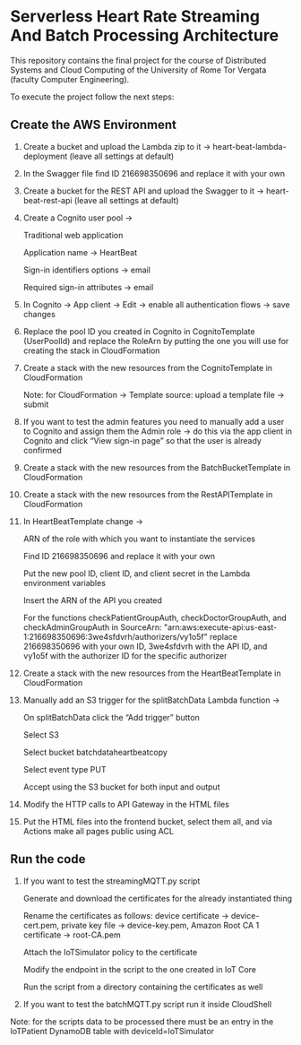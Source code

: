 # Serverless Heart Rate Streaming And Batch Processing Architecture
This repository contains the final project for the course of Distributed Systems and Cloud Computing of the University of Rome Tor Vergata (faculty Computer Engineering).

To execute the project follow the next steps:

## Create the AWS Environment
1. Create a bucket and upload the Lambda zip to it -> heart-beat-lambda-deployment (leave all settings at default)

2. In the Swagger file find ID 216698350696 and replace it with your own

3. Create a bucket for the REST API and upload the Swagger to it -> heart-beat-rest-api (leave all settings at default)

4. Create a Cognito user pool ->

    Traditional web application

    Application name -> HeartBeat

    Sign-in identifiers options -> email

    Required sign-in attributes -> email

5. In Cognito -> App client -> Edit -> enable all authentication flows -> save changes

6. Replace the pool ID you created in Cognito in CognitoTemplate (UserPoolId) and replace the RoleArn by putting the one you will use for creating the stack in CloudFormation

7. Create a stack with the new resources from the CognitoTemplate in CloudFormation

    Note: for CloudFormation -> Template source: upload a template file -> submit

8. If you want to test the admin features you need to manually add a user to Cognito and assign them the Admin role -> do this via the app client in Cognito and click “View sign-in page” so that the user is already confirmed

9. Create a stack with the new resources from the BatchBucketTemplate in CloudFormation

10. Create a stack with the new resources from the RestAPITemplate in CloudFormation

11. In HeartBeatTemplate change ->

    ARN of the role with which you want to instantiate the services

    Find ID 216698350696 and replace it with your own

    Put the new pool ID, client ID, and client secret in the Lambda environment variables

    Insert the ARN of the API you created

    For the functions checkPatientGroupAuth, checkDoctorGroupAuth, and checkAdminGroupAuth in SourceArn:
    "arn:aws:execute-api:us-east-1:216698350696:3we4sfdvrh/authorizers/vy1o5f"
    replace 216698350696 with your own ID, 3we4sfdvrh with the API ID, and vy1o5f with the authorizer ID for the specific authorizer

12. Create a stack with the new resources from the HeartBeatTemplate in CloudFormation

13. Manually add an S3 trigger for the splitBatchData Lambda function ->

    On splitBatchData click the “Add trigger” button

    Select S3

    Select bucket batchdataheartbeatcopy

    Select event type PUT

    Accept using the S3 bucket for both input and output

14. Modify the HTTP calls to API Gateway in the HTML files

15. Put the HTML files into the frontend bucket, select them all, and via Actions make all pages public using ACL

## Run the code
1. If you want to test the streamingMQTT.py script

    Generate and download the certificates for the already instantiated thing

    Rename the certificates as follows: device certificate -> device-cert.pem, private key file -> device-key.pem, Amazon Root CA 1 certificate -> root-CA.pem

    Attach the IoTSimulator policy to the certificate

    Modify the endpoint in the script to the one created in IoT Core

    Run the script from a directory containing the certificates as well

2. If you want to test the batchMQTT.py script run it inside CloudShell

Note: for the scripts data to be processed there must be an entry in the IoTPatient DynamoDB table with deviceId=IoTSimulator
